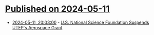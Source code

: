 # [Published on 2024-05-11](index.md)

* [2024-05-11, 20:03:00](https://soylentnews.org/article.pl?sid=24/05/11/0121244&from=rss) - [U.S. National Science Foundation Suspends UTEP's Aerospace Grant](https://soylentnews.org/article.pl?sid=24/05/11/0121244&from=rss)
